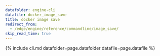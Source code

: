 ```yaml
---
datafolder: engine-cli
datafile: docker_image_save
title: docker image save
redirect_from:
  - /edge/engine/reference/commandline/image_save/
skip_read_time: true
---
```

<!--
This page is automatically generated from Docker's source code. If you want to
suggest a change to the text that appears here, open a ticket or pull request
in the source repository on GitHub:

https://github.com/docker/cli
-->

{% include cli.md datafolder=page.datafolder datafile=page.datafile %}
